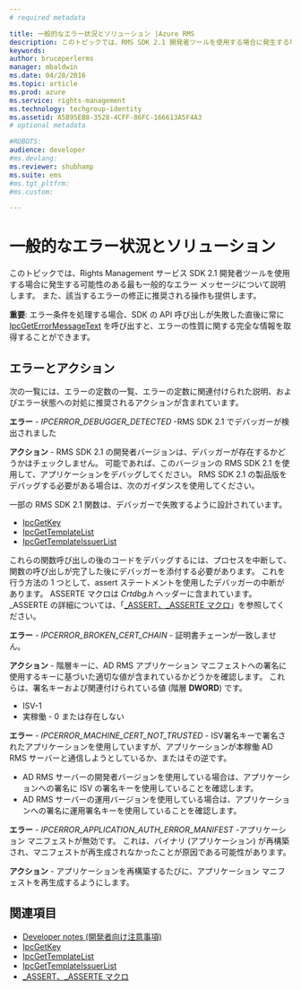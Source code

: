 ```yaml
---
# required metadata

title: 一般的なエラー状況とソリューション |Azure RMS
description: このトピックでは、RMS SDK 2.1 開発者ツールを使用する場合に発生する可能性のある最も一般的なエラー メッセージについて説明します。
keywords:
author: bruceperlerms
manager: mbaldwin
ms.date: 04/28/2016
ms.topic: article
ms.prod: azure
ms.service: rights-management
ms.technology: techgroup-identity
ms.assetid: A5B95EB8-3528-4CFF-86FC-166613A5F4A3
# optional metadata

#ROBOTS:
audience: developer
#ms.devlang:
ms.reviewer: shubhamp
ms.suite: ems
#ms.tgt_pltfrm:
#ms.custom:

---
```


# 一般的なエラー状況とソリューション
このトピックでは、Rights Management サービス SDK 2.1 開発者ツールを使用する場合に発生する可能性のある最も一般的なエラー メッセージについて説明します。 また、該当するエラーの修正に推奨される操作も提供します。

**重要**: エラー条件を処理する場合、SDK の API 呼び出しが失敗した直後に常に [IpcGetErrorMessageText](/rights-management/sdk/2.1/api/win/functions#msipc_ipcgeterrormessagetext) を呼び出すと、エラーの性質に関する完全な情報を取得することができます。

 

## エラーとアクション ##
次の一覧には、エラーの定数の一覧、エラーの定数に関連付けられた説明、およびエラー状態への対処に推奨されるアクションが含まれています。

**エラー** - *IPCERROR_DEBUGGER_DETECTED* -RMS SDK 2.1 でデバッガーが検出されました

**アクション** - RMS SDK 2.1 の開発者バージョンは、デバッガーが存在するかどうかはチェックしません。 可能であれば、このバージョンの RMS SDK 2.1 を使用して、アプリケーションをデバッグしてください。
RMS SDK 2.1 の製品版をデバッグする必要がある場合は、次のガイダンスを使用してください。

一部の RMS SDK 2.1 関数は、デバッガーで失敗するように設計されています。
- [IpcGetKey</strong>](/rights-management/sdk/2.1/api/win/functions#msipc_ipcgetkey)
- [IpcGetTemplateList](/rights-management/sdk/2.1/api/win/functions#msipc_ipcgettemplatelist)
- [IpcGetTemplateIssuerList](/rights-management/sdk/2.1/api/win/functions#msipc_ipcgettemplateissuerlist)

これらの関数呼び出しの後のコードをデバッグするには、プロセスを中断して、関数の呼び出しが完了した後にデバッガーを添付する必要があります。 これを行う方法の 1 つとして、assert ステートメントを使用したデバッガーの中断があります。 ASSERTE マクロは *Crtdbg.h* ヘッダーに含まれています。
\_ASSERTE の詳細については、「[\_ASSERT、\_ASSERTE マクロ](https://msdn.microsoft.com/en-us/library/ezb1wyez.aspx)」を参照してください。

**エラー** - *IPCERROR_BROKEN_CERT_CHAIN* - 証明書チェーンが一致しません。

**アクション** - 階層キーに、AD RMS アプリケーション マニフェストへの署名に使用するキーに基づいた適切な値が含まれているかどうかを確認します。
これらは、署名キーおよび関連付けられている値 (階層 **DWORD**) です。
- ISV-1
- 実稼働 - 0 または存在しない

**エラー** - *IPCERROR_MACHINE_CERT_NOT_TRUSTED* - ISV署名キーで署名されたアプリケーションを使用していますが、アプリケーションが本稼働 AD RMS サーバーと通信しようとしているか、またはその逆です。

- AD RMS サーバーの開発者バージョンを使用している場合は、アプリケーションへの署名に ISV の署名キーを使用していることを確認します。
- AD RMS サーバーの運用バージョンを使用している場合は、アプリケーションへの署名に運用署名キーを使用していることを確認します。

**エラー** - *IPCERROR_APPLICATION_AUTH_ERROR_MANIFEST* -アプリケーション マニフェストが無効です。 これは、バイナリ (アプリケーション) が再構築され、マニフェストが再生成されなかったことが原因である可能性があります。

**アクション** - アプリケーションを再構築するたびに、アプリケーション マニフェストを再生成するようにします。

## 関連項目 ##
* [Developer notes (開発者向け注意事項)](developer-notes.md)
* [IpcGetKey](/rights-management/sdk/2.1/api/win/functions#msipc_ipcgetkey)
* [IpcGetTemplateList](/rights-management/sdk/2.1/api/win/functions#msipc_ipcgettemplatelist)
* [IpcGetTemplateIssuerList](/rights-management/sdk/2.1/api/win/functions#msipc_ipcgettemplateissuerlist)
* [\_ASSERT、\_ASSERTE マクロ](https://msdn.microsoft.com/en-us/library/ezb1wyez.aspx)
 

 


<!--HONumber=Apr16_HO4-->



